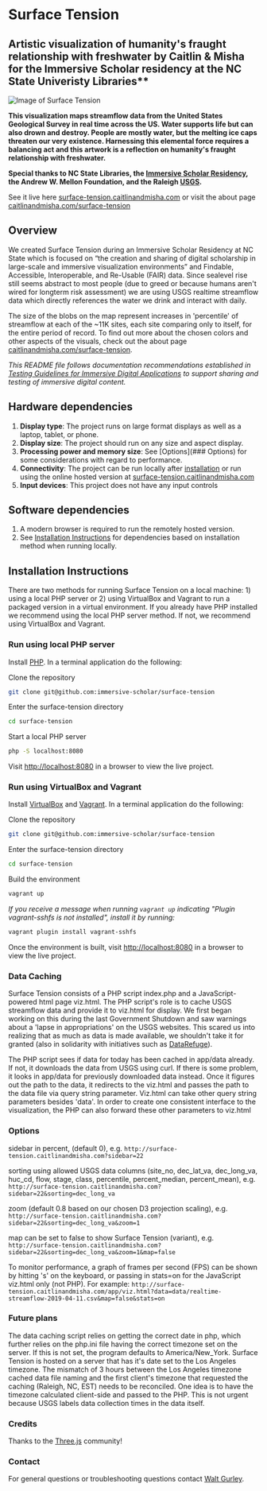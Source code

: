 # Surface Tension

## Artistic visualization of humanity's fraught relationship with freshwater by Caitlin &amp; Misha for the Immersive Scholar residency at the NC State Univeristy Libraries**

![Image of Surface Tension](https://caitlinandmisha.com/wp-content/uploads/2019/04/Surface-Tension-screenshot.jpg)

**This visualization maps streamflow data from the United States Geological Survey in real time across the US. Water supports life but can also drown and destroy. People are mostly water, but the melting ice caps threaten our very existence. Harnessing this elemental force requires a balancing act and this artwork is a reflection on humanity's fraught relationship with freshwater.**

**Special thanks to NC State Libraries, the [Immersive Scholar Residency](https://immersivescholar.org), the Andrew W. Mellon Foundation, and the Raleigh [USGS](https://www.usgs.gov/).**

See it live here [surface-tension.caitlinandmisha.com](http://surface-tension.caitlinandmisha.com) or visit the about page [caitlinandmisha.com/surface-tension](http://caitlinandmisha.com/surface-tension)

## Overview

We created Surface Tension during an Immersive Scholar Residency at NC State which is focused on “the creation and sharing of digital scholarship in large-scale and immersive visualization environments” and Findable, Accessible, Interoperable, and Re-Usable (FAIR) data. Since sealevel rise still seems abstract to most people (due to greed or because humans aren't wired for longterm risk assessment) we are using USGS realtime streamflow data which directly references the water we drink and interact with daily.

The size of the blobs on the map represent increases in 'percentile' of streamflow at each of the ~11K sites, each site comparing only to itself, for the entire period of record. To find out more about the chosen colors and other aspects of the visuals, check out the about page [caitlinandmisha.com/surface-tension](http://caitlinandmisha.com/surface-tension).

*This README file follows documentation recommendations established in [Testing Guidelines for Immersive Digital Applications](https://mfr.osf.io/render?url=https://osf.io/7hmcy/?direct%26mode=render%26action=download%26mode=render) to support sharing and testing of immersive digital content.*

## Hardware dependencies

1. **Display type**: The project runs on large format displays as well as a laptop, tablet, or phone.
1. **Display size**: The project should run on any size and aspect display.
1. **Processing power and memory size**: See [Options](### Options) for some considerations with regard to performance.
1. **Connectivity**: The project can be run locally after [installation](##-Installation-Instructions) or run using the online hosted version at [surface-tension.caitlinandmisha.com](http://surface-tension.caitlinandmisha.com)
1. **Input devices**: This project does not have any input controls

## Software dependencies

1. A modern browser is required to run the remotely hosted version.
1. See [Installation Instructions](##-Installation-Instructions) for dependencies based on installation method when running locally.

## Installation Instructions

There are two methods for running Surface Tension on a local machine: 1) using a local PHP server or 2) using VirtualBox and Vagrant to run a packaged version in a virtual environment. If you already have PHP installed we recommend using the local PHP server method. If not, we recommend using VirtualBox and Vagrant.

### Run using local PHP server

Install [PHP](https://www.php.net/downloads.php). In a terminal application do the following:

Clone the repository

```sh
git clone git@github.com:immersive-scholar/surface-tension
```

Enter the surface-tension directory

```sh
cd surface-tension
```

Start a local PHP server

```sh
php -S localhost:8080
```

Visit <http://localhost:8080> in a browser to view the live project.

### Run using VirtualBox and Vagrant

Install [VirtualBox](https://www.virtualbox.org/) and [Vagrant](https://www.vagrantup.com). In a terminal application do the following:

Clone the repository

```sh
git clone git@github.com:immersive-scholar/surface-tension
```

Enter the surface-tension directory

```sh
cd surface-tension
```

Build the environment

```sh
vagrant up
```

_If you receive a message when running `vagrant up` indicating "Plugin vagrant-sshfs is not installed", install it by running:_

```sh
vagrant plugin install vagrant-sshfs
```

Once the environment is built, visit <http://localhost:8080> in a browser to view the live project.

### Data Caching

Surface Tension consists of a PHP script index.php and a JavaScript-powered html page viz.html. The PHP script's role is to cache USGS streamflow data and provide it to viz.html for display. We first began working on this during the last Government Shutdown and saw warnings about a 'lapse in appropriations' on the USGS websites. This scared us into realizing that as much as data is made available, we shouldn't take it for granted (also in solidarity with initiatives such as [DataRefuge](https://www.datarefuge.org)).

The PHP script sees if data for today has been cached in app/data already. If not, it downloads the data from USGS using curl. If there is some problem, it looks in app/data for previously downloaded data instead. Once it figures out the path to the data, it redirects to the viz.html and passes the path to the data file via query string parameter. Viz.html can take other query string parameters besides 'data'. In order to create one consistent interface to the visualization, the PHP can also forward these other parameters to viz.html

### Options

sidebar in percent, (default 0), e.g.
`http://surface-tension.caitlinandmisha.com?sidebar=22`

sorting using allowed USGS data columns (site_no, dec_lat_va, dec_long_va, huc_cd, flow, stage, class, percentile, percent_median, percent_mean), e.g.
`http://surface-tension.caitlinandmisha.com?sidebar=22&sorting=dec_long_va`

zoom (default 0.8 based on our chosen D3 projection scaling), e.g.
`http://surface-tension.caitlinandmisha.com?sidebar=22&sorting=dec_long_va&zoom=1`

map can be set to false to show Surface Tension (variant), e.g.
`http://surface-tension.caitlinandmisha.com?sidebar=22&sorting=dec_long_va&zoom=1&map=false`

To monitor performance, a graph of frames per second (FPS) can be shown by hitting 's' on the keyboard, or passing in stats=on for the JavaScript viz.html only (not PHP). For example:
`http://surface-tension.caitlinandmisha.com/app/viz.html?data=data/realtime-streamflow-2019-04-11.csv&map=false&stats=on`

### Future plans

The data caching script relies on getting the correct date in php, which further relies on the php.ini file having the correct timezone set on the server. If this is not set, the program defaults to America/New_York. Surface Tension is hosted on a server that has it's date set to the Los Angeles timezone. The mismatch of 3 hours between the Los Angeles timezone cached data file naming and the first client's timezone that requested the caching (Raleigh, NC, EST) needs to be reconciled. One idea is to have the timezone calculated client-side and passed to the PHP. This is not urgent because USGS labels data collection times in the data itself.

### Credits

Thanks to the [Three.js](https://threejs.org/) community!

### Contact

For general questions or troubleshooting questions contact [Walt Gurley](https://www.lib.ncsu.edu/staff/jwgurley).
